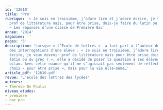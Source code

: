 ```yaml
---
id: '12610'
title: 'Pro'
rubrique: '« Je suis en troisième, j’adore lire et j’adore écrire, je veux devenir
  prof de littérature mais, pour être prise, dois-je faire du latin ou du grec ? »
  – Les réponses d’une classe de Première Bac'
annee: '2014'
magazine: ''
pages: '5'
description: 'Lorsque « l’École de lettres »  a fait part à l’auteur de l’article
  des interrogations d’une élève : « Je suis en troisième, j’adore lire et j’adore
  écrire, je veux devenir prof de littérature mais pour être prise dois-je faire du
  latin ou du grec ? », elle a décidé de poser la question à ses élèves en guise de
  bilan. Avec cette nuance qu’il ne s’agissait pas seulement de réfléchir au meilleur
  choix « pour être prise », mais pour la vie elle-même…'
article_pdf: '12610.pdf'
revue: 'L’école des lettres des lycées'
auteurs:
- Thérèse De Paulis
niveau_etudes:
- première
- bac pro
---
```

